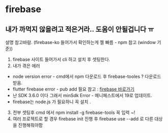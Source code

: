 # firebase
## 내가 까먹지 않을려고 적은거라.. 도움이 안될겁니다 ㅠ
설명 참고바람. (firebase-ko 들어가서 확인하는게 젤 빠름 - npm 참고 (window 기준))
1. firebase 사이트 들어가서 cli 하고 설치 후 셋팅한다. 
2. 내가 겪은 에러 
- node version error - cmd에서 npm 다운로드 후 firebase-tooles ? 다운로드 받음. 
- flutter firebase error - pub add 필요 참고 : [firebase 바로가기](https://firebase.google.com.docs/flutter)
- 난 SDK 3.6.0 이다 그래서 minSdk Error - 메니페스트에서 19로 업데이트.
- firebase는 node.js 가 필요하니 꼭 설치 .
3. 전부 셋팅후 cmd 에서 npm install -g firebase-tools 꼭 입력 ~!
4. 여러 프로젝트로 할 경우 firebase init 진행 후 firebase use --add 로 다른 대상을 진행해줘야함